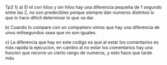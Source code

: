 Tp3 
1)
 a) El el con hilos y  sin hilos hay una diferencia pequeña de 1 segundo entre las 2, no son predecibles porque siempre dan numeros distintos lo que lo hace dificil determinar lo que va dar.

 b) Cuando lo compare con un compañero vimos que hay una diferencia de unos milisegundos osea que no son iguales.

 c) La diferencia que hay en este codigo es que al estar los comentarios es más rapida la ejecucion, en cambio al no estar los comentarios hay una funcion que recorre un cierto rango de numeros, y esto hace que tarde más.
